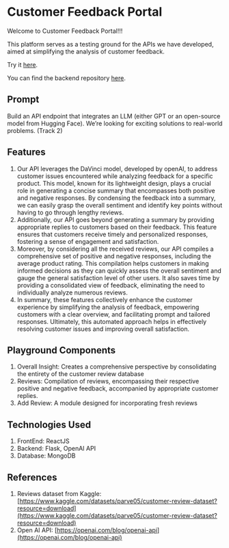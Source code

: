 # Customer Feedback Portal

Welcome to Customer Feedback Portal!!!

This platform serves as a testing ground for the APIs we have developed, aimed at simplifying the analysis of customer feedback.

Try it [here](https://master--feedback-portal.netlify.app).

You can find the backend repository [here](https://github.com/kushaangowda/feedback_portal_backend).

## Prompt

Build an API endpoint that integrates an LLM (either GPT or an open-source model from Hugging Face). We’re looking for exciting solutions to real-world problems. (Track 2)

## Features

1. Our API leverages the DaVinci model, developed by openAI, to address customer issues encountered while analyzing feedback for a specific product. This model, known for its lightweight design, plays a crucial role in generating a concise summary that encompasses both positive and negative responses. By condensing the feedback into a summary, we can easily grasp the overall sentiment and identify key points without having to go through lengthy reviews.
2. Additionally, our API goes beyond generating a summary by providing appropriate replies to customers based on their feedback. This feature ensures that customers receive timely and personalized responses, fostering a sense of engagement and satisfaction.
3. Moreover, by considering all the received reviews, our API compiles a comprehensive set of positive and negative responses, including the average product rating. This compilation helps customers in making informed decisions as they can quickly assess the overall sentiment and gauge the general satisfaction level of other users. It also saves time by providing a consolidated view of feedback, eliminating the need to individually analyze numerous reviews.
4. In summary, these features collectively enhance the customer experience by simplifying the analysis of feedback, empowering customers with a clear overview, and facilitating prompt and tailored responses. Ultimately, this automated approach helps in effectively resolving customer issues and improving overall satisfaction.

## Playground Components

1. Overall Insight: Creates a comprehensive perspective by consolidating the entirety of the customer review database
2. Reviews: Compilation of reviews, encompassing their respective positive and negative feedback, accompanied by appropriate customer replies.
3. Add Review: A module designed for incorporating fresh reviews

## Technologies Used

1. FrontEnd: ReactJS
2. Backend: Flask, OpenAI API
3. Database: MongoDB

## References

1. Reviews dataset from Kaggle: [https://www.kaggle.com/datasets/parve05/customer-review-dataset?resource=download](https://www.kaggle.com/datasets/parve05/customer-review-dataset?resource=download)
2. Open AI API: [https://openai.com/blog/openai-api](https://openai.com/blog/openai-api)
